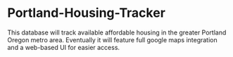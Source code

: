 # Portland-Housing-Tracker

This database will track available affordable housing in the greater Portland Oregon metro area.  Eventually it will feature full google maps integration and a web-based UI for easier access.
